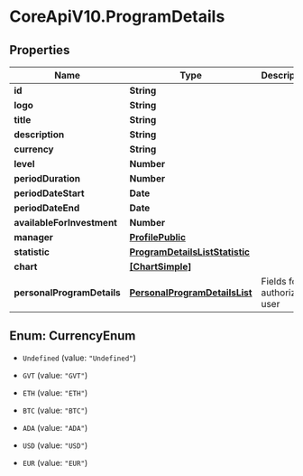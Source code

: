 # CoreApiV10.ProgramDetails

## Properties
Name | Type | Description | Notes
------------ | ------------- | ------------- | -------------
**id** | **String** |  | [optional] 
**logo** | **String** |  | [optional] 
**title** | **String** |  | [optional] 
**description** | **String** |  | [optional] 
**currency** | **String** |  | [optional] 
**level** | **Number** |  | [optional] 
**periodDuration** | **Number** |  | [optional] 
**periodDateStart** | **Date** |  | [optional] 
**periodDateEnd** | **Date** |  | [optional] 
**availableForInvestment** | **Number** |  | [optional] 
**manager** | [**ProfilePublic**](ProfilePublic.md) |  | [optional] 
**statistic** | [**ProgramDetailsListStatistic**](ProgramDetailsListStatistic.md) |  | [optional] 
**chart** | [**[ChartSimple]**](ChartSimple.md) |  | [optional] 
**personalProgramDetails** | [**PersonalProgramDetailsList**](PersonalProgramDetailsList.md) | Fields for authorized user | [optional] 


<a name="CurrencyEnum"></a>
## Enum: CurrencyEnum


* `Undefined` (value: `"Undefined"`)

* `GVT` (value: `"GVT"`)

* `ETH` (value: `"ETH"`)

* `BTC` (value: `"BTC"`)

* `ADA` (value: `"ADA"`)

* `USD` (value: `"USD"`)

* `EUR` (value: `"EUR"`)




